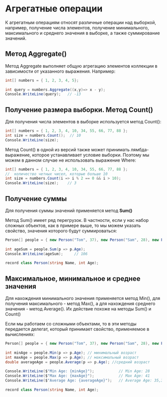 # Агрегатные операции
К агрегатным операциям относят различные операции над выборкой, например, получение числа элементов, получение минимального, максимального и среднего значения в выборке, а также суммирование значений.

## Метод Aggregate()
Метод Aggregate выполняет общую агрегацию элементов коллекции в зависимости от указанного выражения. Например:

```C#
int[] numbers = { 1, 2, 3, 4, 5};
 
int query = numbers.Aggregate((x,y)=> x - y);
Console.WriteLine(query);   // -13
```

## Получение размера выборки. Метод Count()
Для получения числа элементов в выборке используется метод Count():

```C#
int[] numbers = { 1, 2, 3, 4, 10, 34, 55, 66, 77, 88 };
int size = numbers.Count();  // 10
Console.WriteLine(size);
```
Метод Count() в одной из версий также может принимать лямбда-выражение, которое устанавливает условие выборки. Поэтому мы можем в данном случае не использовать выражение Where:

```C#
int[] numbers = { 1, 2, 3, 4, 10, 34, 55, 66, 77, 88 };
//  количество четных чисел, которые больше 10
int size = numbers.Count(i => i % 2 == 0 && i > 10);
Console.WriteLine(size);    // 3
```

## Получение суммы
Для получения суммы значений применяется метод **Sum()**

Метод Sum() имеет ряд перегрузок. В частности, если у нас набор сложных объектов, как в примере выше, то мы можем указать свойство, значения которого будут суммироваться:
```C#
Person[] people = { new Person("Tom", 37), new Person("Sam", 28), new Person("Bob", 41) };
 
int ageSum = people.Sum(p => p.Age);
Console.WriteLine(ageSum);     // 106
 
record class Person(string Name, int Age);
```
## Максимальное, минимальное и среднее значения
Для нахождения минимального значения применяется метод Min(), для получения максимального - метод Max(), а для нахождения среднего значения - метод Average(). Их действие похоже на методы Sum() и Count()

Если мы работаем со сложными объектами, то в эти методы передается делегат, который принимает свойство, применяемое в вычислениях:
```C#
Person[] people = { new Person("Tom", 37), new Person("Sam", 28), new Person("Bob", 41) };
 
int minAge = people.Min(p => p.Age); // минимальный возраст
int maxAge = people.Max(p => p.Age); // максимальный возраст
double averageAge = people.Average(p => p.Age); //средний возраст
 
Console.WriteLine($"Min Age: {minAge}");           // Min Age: 28
Console.WriteLine($"Max Age: {maxAge}");           // Max Age: 41
Console.WriteLine($"Average Age: {averageAge}");   // Average Age: 35,33
 
record class Person(string Name, int Age);
```

